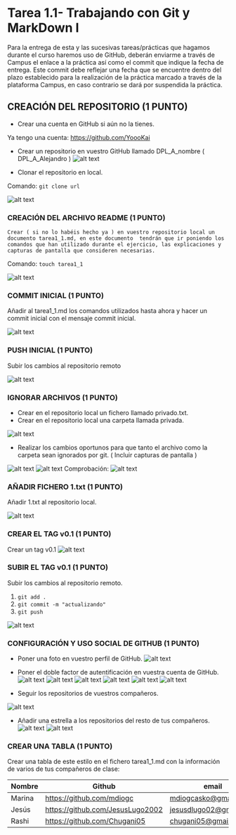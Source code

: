 
# Tarea 1.1- Trabajando con Git y MarkDown I

Para la entrega de esta y las sucesivas tareas/prácticas que hagamos durante el curso haremos uso de GitHub, deberán enviarme a través de Campus el enlace a la práctica así como el commit que indique la fecha de entrega. Este commit debe reflejar una fecha que se encuentre dentro del plazo establecido para la realización de la práctica marcado a través de la plataforma Campus, en caso contrario se dará por suspendida la práctica.

## CREACIÓN DEL REPOSITORIO (1 PUNTO)

- Crear una cuenta en GitHub si aún no la tienes.

Ya tengo una cuenta: https://github.com/YoooKai
- Crear un repositorio en vuestro GitHub llamado DPL_A_nombre ( DPL_A_Alejandro )
![alt text](img/image-1.png)

 - Clonar el repositorio en local.

 Comando: ``git clone url``

![alt text](img/image-2.png)

### CREACIÓN DEL ARCHIVO README (1 PUNTO)

    Crear ( si no lo habéis hecho ya ) en vuestro repositorio local un documento tarea1_1.md, en este documento  tendrán que ir poniendo los comandos que han utilizado durante el ejercicio, las explicaciones y capturas de pantalla que consideren necesarias.

Comando: ``touch tarea1_1``

![alt text](img/image-3.png)

### COMMIT INICIAL (1 PUNTO)

Añadir al tarea1_1.md los  comandos utilizados hasta ahora y hacer un commit inicial con el mensaje commit inicial.

![alt text](img/image-5.png)

### PUSH INICIAL (1 PUNTO)

Subir los cambios al repositorio remoto

![alt text](img/image-6.png)


### IGNORAR ARCHIVOS (1 PUNTO)

- Crear en el repositorio local un fichero llamado privado.txt.
- Crear en el repositorio local una carpeta llamada privada.

![alt text](img/image-7.png)

- Realizar los cambios oportunos para que tanto el archivo como la carpeta sean ignorados por git. ( Incluir capturas de pantalla )

![alt text](img/image-9.png)
![alt text](img/image-8.png)
Comprobación:
![alt text](img/image-10.png)

### AÑADIR FICHERO 1.txt (1 PUNTO)

Añadir 1.txt al repositorio local.

![alt text](img/image-11.png)
### CREAR EL TAG v0.1 (1 PUNTO)

Crear un tag v0.1
![alt text](img/image-12.png)
### SUBIR EL TAG v0.1 (1 PUNTO)

Subir los cambios al repositorio remoto.

1. ``git add .``
2. ``git commit -m "actualizando"``
3. ``git push``

![alt text](img/image-13.png)
 ### CONFIGURACIÓN Y USO SOCIAL DE  GITHUB (1 PUNTO)

- Poner una foto en vuestro perfil de GitHub.
![alt text](img/image-14.png)
- Poner el doble factor de autentificación en vuestra cuenta de GitHub.
![alt text](img/image-15.png)
![alt text](img/image-16.png)
![alt text](img/image-17.png)
![alt text](img/image-18.png)
![alt text](img/image-19.png)
![alt text](img/image-20.png)

- Seguir los repositorios  de vuestros compañeros.

![alt text](img/image-21.png)
- Añadir una estrella a los repositorios  del resto de tus compañeros.
![alt text](img/image-23.png)
![alt text](img/image-22.png)

### CREAR UNA TABLA (1 PUNTO)

Crear una tabla de este estilo en el fichero tarea1_1.md con la información de varios de tus compañeros de clase:

| Nombre | Github                                | email                |
| ------ | --------------------------------------| -------------------- |
| Marina |  https://github.com/mdiogc            |mdiogcasko@gmail.com  |
| Jesús  |  https://github.com/JesusLugo2002     |jesusdlugo02@gmail.com|
| Rashi  |  https://github.com/Chugani05         |chugani05@gmail.com |

